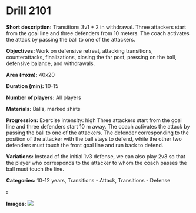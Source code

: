 # Drill 2101

**Short description:**
Transitions 3v1 + 2 in withdrawal. Three attackers start from the goal line and three defenders from 10 meters. The coach activates the attack by passing the ball to one of the attackers.

**Objectives:**
Work on defensive retreat, attacking transitions, counterattacks, finalizations, closing the far post, pressing on the ball, defensive balance, and withdrawals.

**Area (mxm):**
40x20

**Duration (min):**
10-15

**Number of players:**
All players

**Materials:**
Balls, marked shirts

**Progression:**
Exercise intensity: high Three attackers start from the goal line and three defenders start 10 m away. The coach activates the attack by passing the ball to one of the attackers. The defender corresponding to the position of the attacker with the ball stays to defend, while the other two defenders must touch the front goal line and run back to defend.

**Variations:**
Instead of the initial 1v3 defense, we can also play 2v3 so that the player who corresponds to the attacker to whom the coach passes the ball must touch the line.

**Categories:**
10-12 years, Transitions - Attack, Transitions - Defense

**:**


**Images:**
![](https://www.coachingfutsal.com/\images\f0623f5c-c022-4a22-bb11-a57f676f7b3b_324.png)

